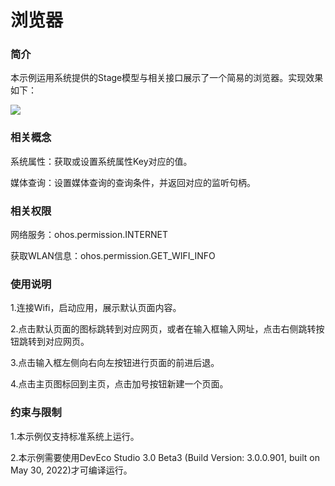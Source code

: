 # 浏览器

### 简介

本示例运用系统提供的Stage模型与相关接口展示了一个简易的浏览器。实现效果如下： 

![](screenshots/device/home.png)

### 相关概念

系统属性：获取或设置系统属性Key对应的值。

媒体查询：设置媒体查询的查询条件，并返回对应的监听句柄。


### 相关权限

网络服务：ohos.permission.INTERNET

获取WLAN信息：ohos.permission.GET_WIFI_INFO

### 使用说明

1.连接Wifi，启动应用，展示默认页面内容。

2.点击默认页面的图标跳转到对应网页，或者在输入框输入网址，点击右侧跳转按钮跳转到对应网页。

3.点击输入框左侧向右向左按钮进行页面的前进后退。

4.点击主页图标回到主页，点击加号按钮新建一个页面。

###  约束与限制

1.本示例仅支持标准系统上运行。

2.本示例需要使用DevEco Studio 3.0 Beta3 (Build Version: 3.0.0.901, built on May 30, 2022)才可编译运行。

